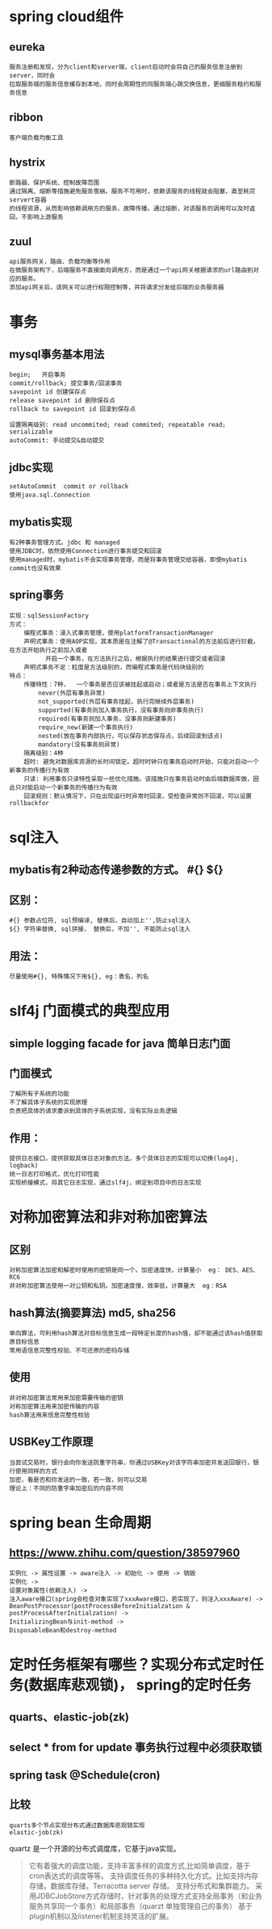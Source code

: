 # spring cloud组件
## eureka 
    服务注册和发现，分为client和server端，client启动时会将自己的服务信息注册到server，同时会
    拉取服务端的服务信息缓存到本地，同时会周期性的同服务端心跳交换信息，更细服务租约和服务信息
## ribbon
    客户端负载均衡工具
## hystrix
    断路器、保护系统、控制故障范围
    通过隔离、熔断等措施避免服务雪崩。服务不可用时，依赖该服务的线程就会阻塞，直至耗完servert容器
    的线程资源，从而影响依赖调用方的服务，故障传播。通过熔断，对该服务的调用可以及时返回，不影响上游服务
## zuul
    api服务网关，路由、负载均衡等作用
    在微服务架构下，后端服务不直接面向调用方，而是通过一个api网关根据请求的url路由到对应的服务。
    添加api网关后，该网关可以进行权限控制等，并将请求分发给后端的业务服务器

# 事务
## mysql事务基本用法
    begin;   开启事务
    commit/rollback; 提交事务/回滚事务  
    savepoint id 创建保存点
    release savepoint id 删除保存点
    rollback to savepoint id 回滚到保存点
     
    设置隔离级别: read uncommited; read commited; repeatable read; serializable
    autoCommit: 手动提交&自动提交

## jdbc实现
    setAutoCommit  commit or rollback
    使用java.sql.Connection
## mybatis实现
    有2种事务管理方式。jdbc 和 managed
    使用JDBC时，依然使用Connection进行事务提交和回滚
    使用managed时，mybatis不会实现事务管理，而是将事务管理交给容器，即使mybatis commit也没有效果
## spring事务
    实现：sqlSessionFactory
    方式：
        编程式事务：浸入式事务管理，使用platformTransactionManager
        声明式事务：使用AOP实现，其本质是在注解了@Transactional的方法前后进行拦截，在方法开始执行之前加入或者
              开启一个事务，在方法执行之后，根据执行的结果进行提交或者回滚
        声明式事务不足：粒度是方法级别的，而编程式事务是代码块级别的
    特点：
        传播特性：7种，  一个事务是否应该被挂起或启动；或者是方法是否在事务上下文执行
            never(外层有事务异常)
            not_supported(外层有事务挂起，执行完继续外层事务)
            supported(有事务则加入事务执行，没有事务则非事务执行)
            required(有事务则加入事务，没事务则新建事务)
            require_new(新建一个事务执行)
            nested(放在事务内部执行，可以保存状态保存点，后续回滚到该点)
            mandatory(没有事务则异常)
        隔离级别：4种
        超时: 避免对数据库资源的长时间锁定。超时时钟只在事务启动时开始，只能对启动一个新事务的传播行为有效
        只读: 利用事务只读特性采取一些优化措施。该措施只在事务启动时由后端数据库做，因此只对能启动一个新事务的传播行为有效
        回滚规则：默认情况下，只在出现运行时异常时回滚，受检查异常则不回滚，可以设置rollbackfor

# sql注入
## mybatis有2种动态传递参数的方式。 #{} ${}
## 区别：
    #{} 参数占位符, sql预编译, 替换后，自动加上'',防止sql注入
    ${} 字符串替换, sql拼接， 替换后，不加'', 不能防止sql注入
## 用法：
    尽量使用#{}, 特殊情况下用${}, eg：表名，列名

# slf4j 门面模式的典型应用
## simple logging facade for java 简单日志门面
## 门面模式
    了解所有子系统的功能
    不了解具体子系统的实现原理
    负责把具体的请求委派到具体的子系统实现，没有实际业务逻辑
## 作用：
    提供日志接口，提供获取具体日志对象的方法，多个具体日志的实现可以切换(log4j, logback)
    统一日志打印格式，优化打印性能
    实现桥接模式，将其它日志实现，通过slf4j，绑定到项目中的日志实现
    
# 对称加密算法和非对称加密算法
## 区别
    对称加密算法加密和解密时使用的密钥是同一个。加密速度快，计算量小  eg： DES、AES、RC6
    非对称加密算法使用一对公钥和私钥。加密速度慢，效率低，计算量大  eg：RSA
## hash算法(摘要算法) md5, sha256
    单向算法，可利用hash算法对目标信息生成一段特定长度的hash值，却不能通过该hash值获取原目标信息
    常用语信息完整性校验、不可还原的密码存储
## 使用
    非对称加密算法常用来加密需要传输的密钥
    对称加密算法用来加密传输的内容
    hash算法用来信息完整性校验
## USBKey工作原理
    当尝试交易时，银行会向你发送防重字符串，你通过USBKey对该字符串加密并发送回银行，银行使用同样的方式
    加密，看是否和你发送的一致，若一致，则可以交易
    理论上：不同的防重字串加密后的内容不同

# spring bean 生命周期
## https://www.zhihu.com/question/38597960
    实例化 -> 属性设置 -> aware注入 -> 初始化 -> 使用 -> 销毁  
    实例化 -> 
    设置对象属性(依赖注入) -> 
    注入aware接口(spring会检查对象实现了xxxAware接口，若实现了，则注入xxxAware) -> 
    BeanPostProcessor(postProcessBeforeInitialzation & postProcessAfterInitialzation) ->
    InitializingBean与init-method ->
    DisposableBean和destroy-method 

# 定时任务框架有哪些？实现分布式定时任务(数据库悲观锁)， spring的定时任务
## quarts、elastic-job(zk)
## select * from for update 事务执行过程中必须获取锁
## spring task  @Schedule(cron)
## 比较
    quarts多个节点实现分布式通过数据库悲观锁实现
    elastic-job(zk)

quartz 是一个开源的分布式调度库，它基于java实现。
> 它有着强大的调度功能，支持丰富多样的调度方式,比如简单调度，基于cron表达式的调度等等。
> 支持调度任务的多种持久化方式。比如支持内存存储，数据库存储，Terracotta server 存储。
> 支持分布式和集群能力。
> 采用JDBCJobStore方式存储时，针对事务的处理方式支持全局事务（和业务服务共享同一个事务）和局部事务（quarzt 单独管理自己的事务）
> 基于plugin机制以及listener机制支持灵活的扩展。
    
    